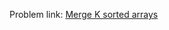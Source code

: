 Problem link: <a href = "https://www.interviewbit.com/old/problems/merge-k-sorted-arrays/">Merge K sorted arrays</a>